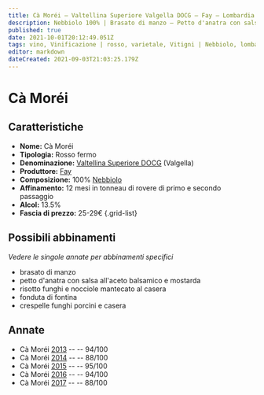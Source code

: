 ```yaml
---
title: Cà Moréi – Valtellina Superiore Valgella DOCG – Fay – Lombardia (IT) – 25-29€ – 3★-5★
description: Nebbiolo 100% | Brasato di manzo – Petto d'anatra con salsa all'aceto balsamico e mostarda – Risotto funghi e nocciole mantecato al casera – Fonduta di fontina – Crespelle funghi porcini e casera
published: true
date: 2021-10-01T20:12:49.051Z
tags: vino, Vinificazione | rosso, varietale, Vitigni | Nebbiolo, lombardia, fermo, Valutazioni | 5 stelle, brasato di manzo, Alimento | anatra, Alimento-dettagli | petto, Aromatizzazione | salsa aceto balsamico e mostarda, risotto funghi e nocciole mantecato al casera, fonduta di fontina, crespelle funghi porcini e casera, Prezzi | 25-29€
editor: markdown
dateCreated: 2021-09-03T21:03:25.179Z
---
```


# Cà Moréi

## Caratteristiche
- **Nome:** Cà Moréi
- **Tipologia:** Rosso fermo
- **Denominazione:** [Valtellina Superiore DOCG](/denominazioni/Italia/Lombardia/DOCG/Valtellina-Superiore) (Valgella)
- **Produttore:** [Fay](/produttori/Italia/Lombardia/Fay) 
- **Composizione:** 100% [Nebbiolo](/vitigni/Italia/bacca-nera/nebbiolo)
- **Affinamento:** 12 mesi in tonneau di rovere di primo e secondo passaggio
- **Alcol:** 13.5%
- **Fascia di prezzo:** 25-29€
{.grid-list}



## Possibili abbinamenti
*Vedere le singole annate per abbinamenti specifici*

- brasato di manzo
- petto d'anatra con salsa all'aceto balsamico e mostarda
- risotto funghi e nocciole mantecato al casera
- fonduta di fontina
- crespelle funghi porcini e casera

## Annate
- Cà Moréi [2013](/vini/Italia/Lombardia/Fay/Valgella-Ca-Morei/2013) -- <span class="star-5"></span> -- 94/100
- Cà Moréi [2014](/vini/Italia/Lombardia/Fay/Valgella-Ca-Morei/2014) -- <span class="star-3"></span> -- 88/100
- Cà Moréi [2015](/vini/Italia/Lombardia/Fay/Valgella-Ca-Morei/2015) -- <span class="star-5"></span> -- 95/100
- Cà Moréi [2016](/vini/Italia/Lombardia/Fay/Valgella-Ca-Morei/2016) -- <span class="star-5"></span> -- 94/100
- Cà Moréi [2017](/vini/Italia/Lombardia/Fay/Valgella-Ca-Morei/2017) -- <span class="star-3"></span> -- 88/100



